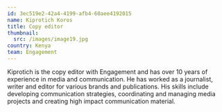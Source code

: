 ```yaml
---
id: 3ec519e2-42a4-4199-afb4-60aee4192015
name: Kiprotich Koros
title: Copy editor
thumbnail:
  src: /images/image19.jpg
country: Kenya
team: Engagement
---
```


Kiprotich is the copy editor with Engagement and has over 10 years of experience in media and communication. He has worked as a journalist, writer and editor for various brands and publications. His skills include developing communication strategies, coordinating and managing media projects and creating high impact communication material.
